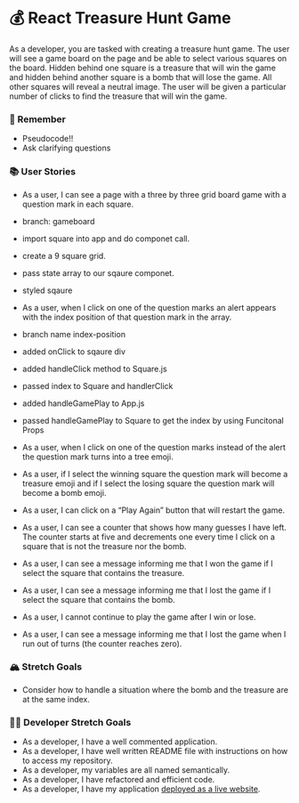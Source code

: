 # 💰 React Treasure Hunt Game

As a developer, you are tasked with creating a treasure hunt game. The user will see a game board on the page and be able to select various squares on the board. Hidden behind one square is a treasure that will win the game and hidden behind another square is a bomb that will lose the game. All other squares will reveal a neutral image. The user will be given a particular number of clicks to find the treasure that will win the game.

### 🤔 Remember

- Pseudocode!!
- Ask clarifying questions

### 📚 User Stories

- As a user, I can see a page with a three by three grid board game with a question mark in each square.
- branch: gameboard
- import square into app and do componet call.
- create a 9 square grid. 
- pass state array to our sqaure componet. 
- styled sqaure 

- As a user, when I click on one of the question marks an alert appears with the index position of that question mark in the array.
- branch name index-position
- added onClick to sqaure div
- added handleClick method to Square.js
- passed index to Square and handlerClick
- added handleGamePlay to App.js
- passed handleGamePlay to Square to get the index by using Funcitonal Props

- As a user, when I click on one of the question marks instead of the alert the question mark turns into a tree emoji.

- As a user, if I select the winning square the question mark will become a treasure emoji and if I select the losing square the question mark will become a bomb emoji.

- As a user, I can click on a “Play Again” button that will restart the game.

- As a user, I can see a counter that shows how many guesses I have left. The counter starts at five and decrements one every time I click on a square that is not the treasure nor the bomb.
- As a user, I can see a message informing me that I won the game if I select the square that contains the treasure.
- As a user, I can see a message informing me that I lost the game if I select the square that contains the bomb.
- As a user, I cannot continue to play the game after I win or lose.
- As a user, I can see a message informing me that I lost the game when I run out of turns (the counter reaches zero).

### 🏔 Stretch Goals

- Consider how to handle a situation where the bomb and the treasure are at the same index.

### 👩‍💻 Developer Stretch Goals

- As a developer, I have a well commented application.
- As a developer, I have well written README file with instructions on how to access my repository.
- As a developer, my variables are all named semantically.
- As a developer, I have refactored and efficient code.
- As a developer, I have my application [deployed as a live website](https://render.com/docs/deploy-create-react-app).
